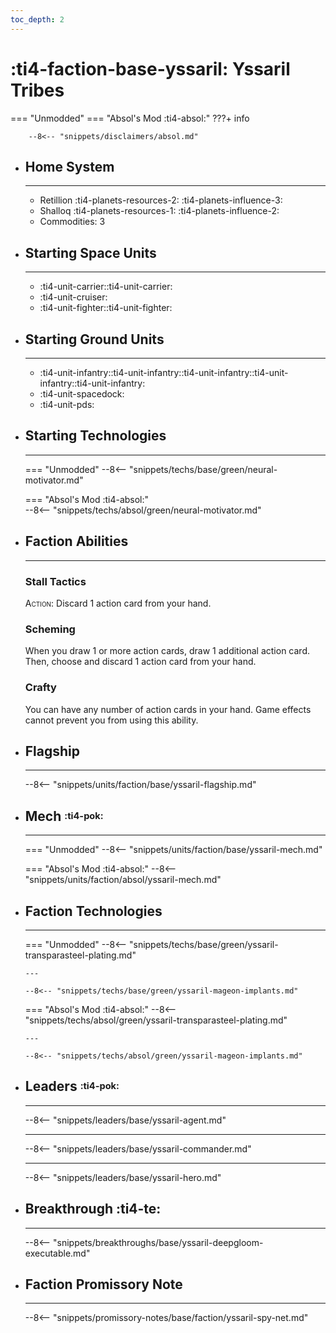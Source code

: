 ```yaml
---
toc_depth: 2
---
```


# :ti4-faction-base-yssaril: Yssaril Tribes
=== "Unmodded"
=== "Absol's Mod :ti4-absol:" 
    ???+ info

        --8<-- "snippets/disclaimers/absol.md"

<div class="grid cards" markdown>

-   ## __Home System__

    ---

    * Retillion :ti4-planets-resources-2: :ti4-planets-influence-3:
    * Shalloq :ti4-planets-resources-1: :ti4-planets-influence-2:
    * Commodities: 3

</div>

<div class="grid cards" markdown>

-   ## __Starting Space Units__

    ---

    * :ti4-unit-carrier::ti4-unit-carrier:
    * :ti4-unit-cruiser:
    * :ti4-unit-fighter::ti4-unit-fighter:

-   ## __Starting Ground Units__

    ---

    * :ti4-unit-infantry::ti4-unit-infantry::ti4-unit-infantry::ti4-unit-infantry::ti4-unit-infantry:
    * :ti4-unit-spacedock:
    * :ti4-unit-pds:

-   ## __Starting Technologies__

    ---
    === "Unmodded"
        --8<-- "snippets/techs/base/green/neural-motivator.md"

    === "Absol's Mod :ti4-absol:"  
        --8<-- "snippets/techs/absol/green/neural-motivator.md"

-   ## __Faction Abilities__

    ---
    ### **Stall Tactics**
    
    <span style="font-variant:small-caps;">Action</span>: Discard 1 action card from your hand.

    ### **Scheming**

    When you draw 1 or more action cards, draw 1 additional action card. Then, choose and discard 1 action card from your hand.

    ### **Crafty**

    You can have any number of action cards in your hand. Game effects cannot prevent you from using this ability.

-   ## __Flagship__

    ---
    --8<-- "snippets/units/faction/base/yssaril-flagship.md"

-   ## __Mech__ <sup><sub>:ti4-pok:</sub></sup>

    ---
    === "Unmodded"
        --8<-- "snippets/units/faction/base/yssaril-mech.md"

    === "Absol's Mod :ti4-absol:"
        --8<-- "snippets/units/faction/absol/yssaril-mech.md"

-   ## __Faction Technologies__

    ---
    === "Unmodded"
        --8<-- "snippets/techs/base/green/yssaril-transparasteel-plating.md"

        ---

        --8<-- "snippets/techs/base/green/yssaril-mageon-implants.md"

    === "Absol's Mod :ti4-absol:"
        --8<-- "snippets/techs/absol/green/yssaril-transparasteel-plating.md"

        ---

        --8<-- "snippets/techs/absol/green/yssaril-mageon-implants.md"

-   ## __Leaders__ <sup><sub>:ti4-pok:</sub></sup>

    ---
    
    --8<-- "snippets/leaders/base/yssaril-agent.md"

    ---

    --8<-- "snippets/leaders/base/yssaril-commander.md"

    ---

    --8<-- "snippets/leaders/base/yssaril-hero.md"

- ## __Breakthrough__ :ti4-te:

    ---
    --8<-- "snippets/breakthroughs/base/yssaril-deepgloom-executable.md"

-   ## __Faction Promissory Note__

    ---
    --8<-- "snippets/promissory-notes/base/faction/yssaril-spy-net.md"

</div>